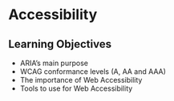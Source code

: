 # Accessibility

## Learning Objectives


- ARIA’s main purpose
- WCAG conformance levels (A, AA and AAA)
- The importance of Web Accessibility
- Tools to use for Web Accessibility